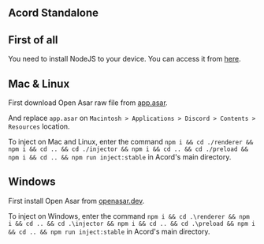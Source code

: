 ## Acord Standalone

## First of all

You need to install NodeJS to your device. You can access it from [here](https://nodejs.org/).

## Mac & Linux

First download Open Asar raw file from [app.asar](https://github.com/GooseMod/OpenAsar/releases/download/nightly/app.asar).

And replace `app.asar` on `Macintosh > Applications > Discord > Contents > Resources` location.

To inject on Mac and Linux, enter the command `npm i && cd ./renderer && npm i && cd .. && cd ./injector && npm i && cd .. && cd ./preload && npm i && cd .. && npm run inject:stable` in Acord's main directory.

## Windows

First install Open Asar from [openasar.dev](https://openasar.dev/).

To inject on Windows, enter the command `npm i && cd .\renderer && npm i && cd .. && cd .\injector && npm i && cd .. && cd .\preload && npm i && cd .. && npm run inject:stable` in Acord's main directory.
